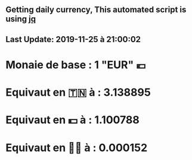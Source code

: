 ## Getting daily currency, This automated script is using [jq](https://stedolan.github.io/jq/)
## Last Update:  2019-11-25 à 21:00:02
 # Monaie de base : 1 "EUR" 💶 
 # Equivaut en 🇹🇳 à :  3.138895 
 # Equivaut en 💵 à : 1.100788
 # Equivaut en 🐱‍💻 à :  0.000152
